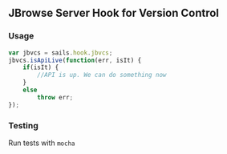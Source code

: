## JBrowse Server Hook for Version Control

### Usage
```javascript
var jbvcs = sails.hook.jbvcs;
jbvcs.isApiLive(function(err, isIt) {
	if(isIt) {
		//API is up. We can do something now
	}
	else
		throw err;
});
```

### Testing
Run tests with ```mocha```
